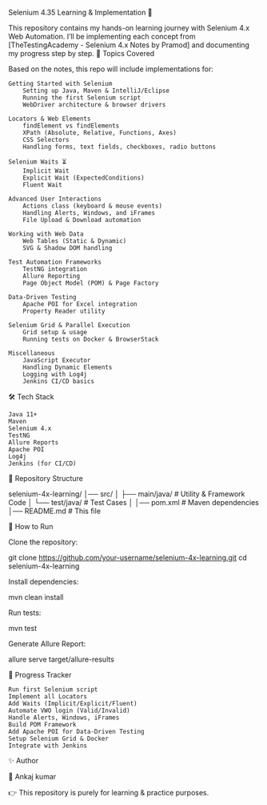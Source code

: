 Selenium 4.35 Learning & Implementation 🚀

This repository contains my hands-on learning journey with Selenium 4.x Web Automation. I’ll be implementing each concept from [TheTestingAcademy - Selenium 4.x Notes by Pramod] and documenting my progress step by step.
📘 Topics Covered

Based on the notes, this repo will include implementations for:

    Getting Started with Selenium
        Setting up Java, Maven & IntelliJ/Eclipse
        Running the first Selenium script
        WebDriver architecture & browser drivers

    Locators & Web Elements
        findElement vs findElements
        XPath (Absolute, Relative, Functions, Axes)
        CSS Selectors
        Handling forms, text fields, checkboxes, radio buttons

    Selenium Waits ⏳
        Implicit Wait
        Explicit Wait (ExpectedConditions)
        Fluent Wait

    Advanced User Interactions
        Actions class (keyboard & mouse events)
        Handling Alerts, Windows, and iFrames
        File Upload & Download automation

    Working with Web Data
        Web Tables (Static & Dynamic)
        SVG & Shadow DOM handling

    Test Automation Frameworks
        TestNG integration
        Allure Reporting
        Page Object Model (POM) & Page Factory

    Data-Driven Testing
        Apache POI for Excel integration
        Property Reader utility

    Selenium Grid & Parallel Execution
        Grid setup & usage
        Running tests on Docker & BrowserStack

    Miscellaneous
        JavaScript Executor
        Handling Dynamic Elements
        Logging with Log4j
        Jenkins CI/CD basics

🛠 Tech Stack

    Java 11+
    Maven
    Selenium 4.x
    TestNG
    Allure Reports
    Apache POI
    Log4j
    Jenkins (for CI/CD)

📂 Repository Structure

selenium-4x-learning/
│── src/
│   ├── main/java/   # Utility & Framework Code
│   └── test/java/   # Test Cases
│
│── pom.xml          # Maven dependencies
│── README.md        # This file

🚀 How to Run

Clone the repository:

git clone https://github.com/your-username/selenium-4x-learning.git
cd selenium-4x-learning

Install dependencies:

mvn clean install

Run tests:

mvn test

Generate Allure Report:

allure serve target/allure-results

📌 Progress Tracker

    Run first Selenium script
    Implement all Locators
    Add Waits (Implicit/Explicit/Fluent)
    Automate VWO login (Valid/Invalid)
    Handle Alerts, Windows, iFrames
    Build POM Framework
    Add Apache POI for Data-Driven Testing
    Setup Selenium Grid & Docker
    Integrate with Jenkins

✨ Author

👤 Ankaj kumar

👉 This repository is purely for learning & practice purposes.
